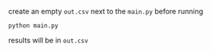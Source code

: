 create an empty `out.csv` next to the `main.py` before running

```
python main.py
```

results will be in `out.csv`